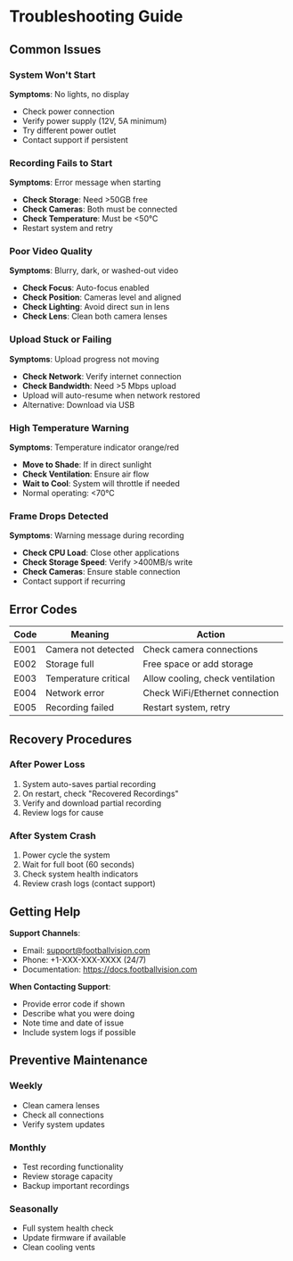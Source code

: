 # Troubleshooting Guide

## Common Issues

### System Won't Start
**Symptoms**: No lights, no display
- Check power connection
- Verify power supply (12V, 5A minimum)
- Try different power outlet
- Contact support if persistent

### Recording Fails to Start
**Symptoms**: Error message when starting
- **Check Storage**: Need >50GB free
- **Check Cameras**: Both must be connected
- **Check Temperature**: Must be <50°C
- Restart system and retry

### Poor Video Quality
**Symptoms**: Blurry, dark, or washed-out video
- **Check Focus**: Auto-focus enabled
- **Check Position**: Cameras level and aligned
- **Check Lighting**: Avoid direct sun in lens
- **Check Lens**: Clean both camera lenses

### Upload Stuck or Failing
**Symptoms**: Upload progress not moving
- **Check Network**: Verify internet connection
- **Check Bandwidth**: Need >5 Mbps upload
- Upload will auto-resume when network restored
- Alternative: Download via USB

### High Temperature Warning
**Symptoms**: Temperature indicator orange/red
- **Move to Shade**: If in direct sunlight
- **Check Ventilation**: Ensure air flow
- **Wait to Cool**: System will throttle if needed
- Normal operating: <70°C

### Frame Drops Detected
**Symptoms**: Warning message during recording
- **Check CPU Load**: Close other applications
- **Check Storage Speed**: Verify >400MB/s write
- **Check Cameras**: Ensure stable connection
- Contact support if recurring

## Error Codes

| Code | Meaning | Action |
|------|---------|--------|
| E001 | Camera not detected | Check camera connections |
| E002 | Storage full | Free space or add storage |
| E003 | Temperature critical | Allow cooling, check ventilation |
| E004 | Network error | Check WiFi/Ethernet connection |
| E005 | Recording failed | Restart system, retry |

## Recovery Procedures

### After Power Loss
1. System auto-saves partial recording
2. On restart, check "Recovered Recordings"
3. Verify and download partial recording
4. Review logs for cause

### After System Crash
1. Power cycle the system
2. Wait for full boot (60 seconds)
3. Check system health indicators
4. Review crash logs (contact support)

## Getting Help

**Support Channels**:
- Email: support@footballvision.com
- Phone: +1-XXX-XXX-XXXX (24/7)
- Documentation: https://docs.footballvision.com

**When Contacting Support**:
- Provide error code if shown
- Describe what you were doing
- Note time and date of issue
- Include system logs if possible

## Preventive Maintenance

### Weekly
- Clean camera lenses
- Check all connections
- Verify system updates

### Monthly
- Test recording functionality
- Review storage capacity
- Backup important recordings

### Seasonally
- Full system health check
- Update firmware if available
- Clean cooling vents